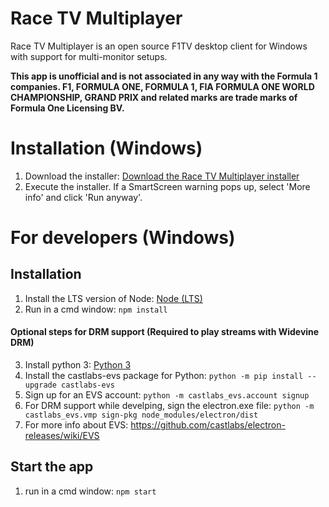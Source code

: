 # Race TV Multiplayer 

 Race TV Multiplayer is an open source F1TV desktop client for Windows with support for multi-monitor setups.

__This app is unofficial and is not associated in any way with the Formula 1 companies. F1, FORMULA ONE, FORMULA 1, FIA FORMULA ONE WORLD CHAMPIONSHIP, GRAND PRIX and related marks are trade marks of Formula One Licensing BV.__


# Installation (Windows)
1. Download the installer: [Download the Race TV Multiplayer installer](https://github.com/WesselKroos/race-tv-multiplayer/releases/download/1.0.0/Race.TV.Multiplayer.Setup.1.0.0.exe)
2. Execute the installer. If a SmartScreen warning pops up, select 'More info' and click 'Run anyway'.


# For developers (Windows)
## Installation
1. Install the LTS version of Node: [Node (LTS)](https://nodejs.org/)
2. Run in a cmd window: `npm install`
#### Optional steps for DRM support (Required to play streams with Widevine DRM)
3. Install python 3: [Python 3](https://www.python.org/downloads/)
4. Install the castlabs-evs package for Python: `python -m pip install --upgrade castlabs-evs`
5. Sign up for an EVS account: `python -m castlabs_evs.account signup`
6. For DRM support while develping, sign the electron.exe file: `python -m castlabs_evs.vmp sign-pkg node_modules/electron/dist`
7. For more info about EVS: https://github.com/castlabs/electron-releases/wiki/EVS

## Start the app
1. run in a cmd window: `npm start`